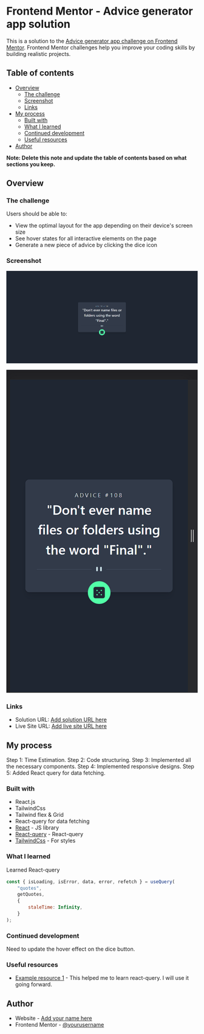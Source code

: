 # Frontend Mentor - Advice generator app solution

This is a solution to the [Advice generator app challenge on Frontend Mentor](https://www.frontendmentor.io/challenges/advice-generator-app-QdUG-13db). Frontend Mentor challenges help you improve your coding skills by building realistic projects.

## Table of contents

- [Overview](#overview)
  - [The challenge](#the-challenge)
  - [Screenshot](#screenshot)
  - [Links](#links)
- [My process](#my-process)
  - [Built with](#built-with)
  - [What I learned](#what-i-learned)
  - [Continued development](#continued-development)
  - [Useful resources](#useful-resources)
- [Author](#author)

**Note: Delete this note and update the table of contents based on what sections you keep.**

## Overview

### The challenge

Users should be able to:

- View the optimal layout for the app depending on their device's screen size
- See hover states for all interactive elements on the page
- Generate a new piece of advice by clicking the dice icon

### Screenshot

![](./src/assets/screenshot1.png)

![](./src/assets/screenshot2.png)

### Links

- Solution URL: [Add solution URL here](https://github.com/moniratna/advice-generator-frontend-mentor)
- Live Site URL: [Add live site URL here](https://advice-generator-frontend-mentor-7ida.vercel.app/)

## My process

Step 1: Time Estimation.
Step 2: Code structuring.
Step 3: Implemented all the necessary components.
Step 4: Implemented responsive designs.
Step 5: Added React query for data fetching.

### Built with

- React.js
- TailwindCss
- Tailwind flex & Grid
- React-query for data fetching
- [React](https://reactjs.org/) - JS library
- [React-query](https://tanstack.com/query/v3/) - React-query
- [TailwindCss](https://tailwindcss.com/) - For styles

### What I learned

Learned React-query

```js
const { isLoading, isError, data, error, refetch } = useQuery(
	"quotes",
	getQuotes,
	{
		staleTime: Infinity,
	}
);
```

### Continued development

Need to update the hover effect on the dice button.

### Useful resources

- [Example resource 1](https://tanstack.com/query/v3/docs/react/overview) - This helped me to learn react-query. I will use it going forward.

## Author

- Website - [Add your name here](Moniratna)
- Frontend Mentor - [@yourusername](https://www.frontendmentor.io/profile/moniratna)
